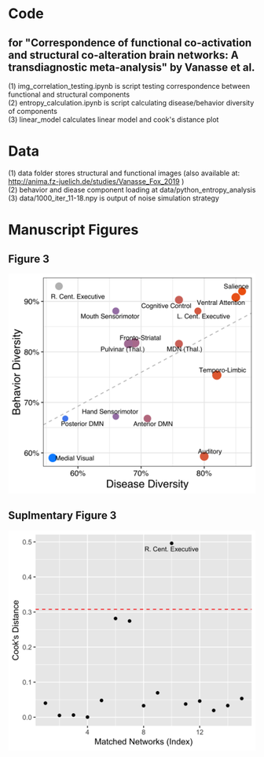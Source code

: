 # Code
## for "Correspondence of functional co-activation and structural co-alteration brain networks: A transdiagnostic meta-analysis" by Vanasse et al.
(1) img_correlation_testing.ipynb is script testing correspondence between functional and structural components <br />
(2) entropy_calculation.ipynb is script calculating disease/behavior diversity of components <br /> 
(3) linear_model calculates linear model and cook's distance plot <br />

# Data
(1) data folder stores structural and functional images (also available at: http://anima.fz-juelich.de/studies/Vanasse_Fox_2019 ) <br />
(2) behavior and diease component loading at data/python_entropy_analysis <br />
(3) data/1000_iter_11-18.npy is output of noise simulation strategy <br /> 

# Manuscript Figures
## Figure 3
![Figure 3](figures/linear_model.png)

## Suplmentary Figure 3
![Suplementary Figure 3](figures/sup_figure_3.png)

